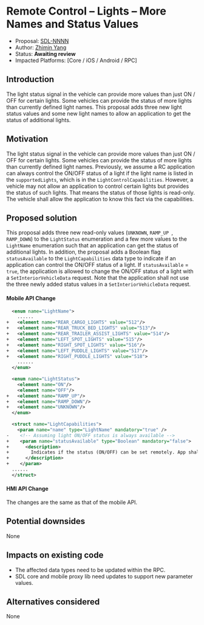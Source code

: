 # Remote Control – Lights – More Names and Status Values

* Proposal: [SDL-NNNN](NNNN-rc-lights-more-names-and-status-values.md)
* Author: [Zhimin Yang](https://github.com/smartdevicelink/yang1070)
* Status: **Awaiting review**
* Impacted Platforms: [Core / iOS / Android / RPC]

## Introduction

The light status signal in the vehicle can provide more values than just ON / OFF for certain lights. Some vehicles can provide the status of more lights than currently defined light names. This proposal adds three new light status values and some new light names to allow an application to get the status of additional lights.

## Motivation

The light status signal in the vehicle can provide more values than just ON / OFF for certain lights. 
Some vehicles can provide the status of more lights than currently defined light names.
Previously, we assume a RC application can always control the ON/OFF status of a light if the light name is listed in the `supportedLights`, which is in the `LightControlCapabilities`. However, a vehicle may not allow an application to control certain lights but provides the status of such lights. That means the status of those lights is read-only. The vehicle shall allow the application to know this fact via the capabilities.

## Proposed solution
This proposal adds three new read-only values (`UNKNOWN`, `RAMP_UP `, `RAMP_DOWN`) to the `LightStatus` enumeration and a few more values to the `LightName` enumeration such that an application can get the status of additional lights. 
In addition, the proposal adds a Boolean flag `statusAvailable` to the `LightCapabilities` data type to indicate if an application can control the ON/OFF status of a light. If `statusAvailable` = `true`, the application is allowed to change the ON/OFF status of a light with a `SetInteriorVehicleData` request. Note that the application shall not use the three newly added status values in a `SetInteriorVehicleData` request.


#### Mobile API Change

```xml
  <enum name="LightName">
    ......
+   <element name="REAR_CARGO_LIGHTS" value="512"/>
+   <element name="REAR_TRUCK_BED_LIGHTS" value="513"/>
+   <element name="REAR_TRAILER_ASSIST_LIGHTS" value="514"/>
+   <element name="LEFT_SPOT_LIGHTS" value="515"/>
+   <element name="RIGHT_SPOT_LIGHTS" value="516"/>
+   <element name="LEFT_PUDDLE_LIGHTS" value="517"/>
+   <element name="RIGHT_PUDDLE_LIGHTS" value="518">
    ......  
  </enum>
  
  <enum name="LightStatus">
    <element name="ON"/>
    <element name="OFF"/>
+   <element name="RAMP_UP"/>
+   <element name="RAMP_DOWN"/>
+   <element name="UNKNOWN"/>
  </enum>
  
  <struct name="LightCapabilities">
    <param name="name" type="LightName" mandatory="true" />
-    <!-- Assuming light ON/OFF status is always available -->
+    <param name="statusAvailable" type="Boolean" mandatory="false">
+      <description>
+        Indicates if the status (ON/OFF) can be set remotely. App shall not use other values (RAMP_UP/RAMP_DOWN/UNKNOWN) in a setInteriorVehicleData request.
+      </description>
+    </param>
  ......
  </struct>
```

#### HMI API Change
The changes are the same as that of the mobile API.



## Potential downsides

None

## Impacts on existing code

- The affected data types need to be updated within the RPC.
- SDL core and mobile proxy lib need updates to support new parameter values.


## Alternatives considered

None
